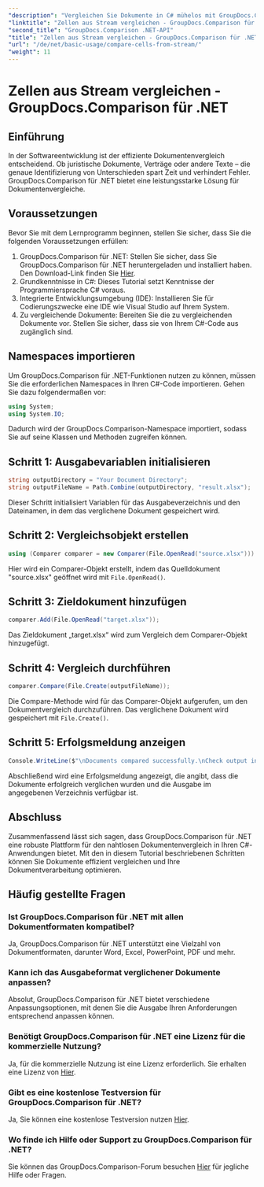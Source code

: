 ```yaml
---
"description": "Vergleichen Sie Dokumente in C# mühelos mit GroupDocs.Comparison für .NET. Optimieren Sie Ihre Dokumentverarbeitungsaufgaben mit Leichtigkeit."
"linktitle": "Zellen aus Stream vergleichen - GroupDocs.Comparison für .NET"
"second_title": "GroupDocs.Comparison .NET-API"
"title": "Zellen aus Stream vergleichen - GroupDocs.Comparison für .NET"
"url": "/de/net/basic-usage/compare-cells-from-stream/"
"weight": 11
---
```


# Zellen aus Stream vergleichen - GroupDocs.Comparison für .NET

## Einführung
In der Softwareentwicklung ist der effiziente Dokumentenvergleich entscheidend. Ob juristische Dokumente, Verträge oder andere Texte – die genaue Identifizierung von Unterschieden spart Zeit und verhindert Fehler. GroupDocs.Comparison für .NET bietet eine leistungsstarke Lösung für Dokumentenvergleiche.
## Voraussetzungen
Bevor Sie mit dem Lernprogramm beginnen, stellen Sie sicher, dass Sie die folgenden Voraussetzungen erfüllen:
1. GroupDocs.Comparison für .NET: Stellen Sie sicher, dass Sie GroupDocs.Comparison für .NET heruntergeladen und installiert haben. Den Download-Link finden Sie [Hier](https://releases.groupdocs.com/comparison/net/).
2. Grundkenntnisse in C#: Dieses Tutorial setzt Kenntnisse der Programmiersprache C# voraus.
3. Integrierte Entwicklungsumgebung (IDE): Installieren Sie für Codierungszwecke eine IDE wie Visual Studio auf Ihrem System.
4. Zu vergleichende Dokumente: Bereiten Sie die zu vergleichenden Dokumente vor. Stellen Sie sicher, dass sie von Ihrem C#-Code aus zugänglich sind.

## Namespaces importieren
Um GroupDocs.Comparison für .NET-Funktionen nutzen zu können, müssen Sie die erforderlichen Namespaces in Ihren C#-Code importieren. Gehen Sie dazu folgendermaßen vor:

```csharp
using System;
using System.IO;
```
Dadurch wird der GroupDocs.Comparison-Namespace importiert, sodass Sie auf seine Klassen und Methoden zugreifen können.

## Schritt 1: Ausgabevariablen initialisieren
```csharp
string outputDirectory = "Your Document Directory";
string outputFileName = Path.Combine(outputDirectory, "result.xlsx");
```
Dieser Schritt initialisiert Variablen für das Ausgabeverzeichnis und den Dateinamen, in dem das verglichene Dokument gespeichert wird.
## Schritt 2: Vergleichsobjekt erstellen
```csharp
using (Comparer comparer = new Comparer(File.OpenRead("source.xlsx")))
```
Hier wird ein Comparer-Objekt erstellt, indem das Quelldokument "source.xlsx" geöffnet wird mit `File.OpenRead()`.
## Schritt 3: Zieldokument hinzufügen
```csharp
comparer.Add(File.OpenRead("target.xlsx"));
```
Das Zieldokument „target.xlsx“ wird zum Vergleich dem Comparer-Objekt hinzugefügt.
## Schritt 4: Vergleich durchführen
```csharp
comparer.Compare(File.Create(outputFileName));
```
Die Compare-Methode wird für das Comparer-Objekt aufgerufen, um den Dokumentvergleich durchzuführen. Das verglichene Dokument wird gespeichert mit `File.Create()`.
## Schritt 5: Erfolgsmeldung anzeigen
```csharp
Console.WriteLine($"\nDocuments compared successfully.\nCheck output in {outputDirectory}.");
```
Abschließend wird eine Erfolgsmeldung angezeigt, die angibt, dass die Dokumente erfolgreich verglichen wurden und die Ausgabe im angegebenen Verzeichnis verfügbar ist.

## Abschluss
Zusammenfassend lässt sich sagen, dass GroupDocs.Comparison für .NET eine robuste Plattform für den nahtlosen Dokumentenvergleich in Ihren C#-Anwendungen bietet. Mit den in diesem Tutorial beschriebenen Schritten können Sie Dokumente effizient vergleichen und Ihre Dokumentverarbeitung optimieren.
## Häufig gestellte Fragen
### Ist GroupDocs.Comparison für .NET mit allen Dokumentformaten kompatibel?
Ja, GroupDocs.Comparison für .NET unterstützt eine Vielzahl von Dokumentformaten, darunter Word, Excel, PowerPoint, PDF und mehr.
### Kann ich das Ausgabeformat verglichener Dokumente anpassen?
Absolut, GroupDocs.Comparison für .NET bietet verschiedene Anpassungsoptionen, mit denen Sie die Ausgabe Ihren Anforderungen entsprechend anpassen können.
### Benötigt GroupDocs.Comparison für .NET eine Lizenz für die kommerzielle Nutzung?
Ja, für die kommerzielle Nutzung ist eine Lizenz erforderlich. Sie erhalten eine Lizenz von [Hier](https://purchase.groupdocs.com/buy).
### Gibt es eine kostenlose Testversion für GroupDocs.Comparison für .NET?
Ja, Sie können eine kostenlose Testversion nutzen [Hier](https://releases.groupdocs.com/).
### Wo finde ich Hilfe oder Support zu GroupDocs.Comparison für .NET?
Sie können das GroupDocs.Comparison-Forum besuchen [Hier](https://forum.groupdocs.com/c/comparison/12) für jegliche Hilfe oder Fragen.